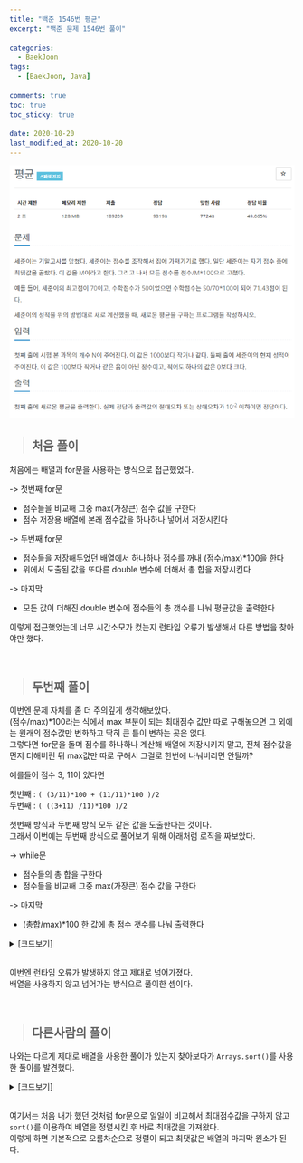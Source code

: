 ```yaml
---
title: "백준 1546번 평균"
excerpt: "백준 문제 1546번 풀이"

categories:
  - BaekJoon
tags:
  - [BaekJoon, Java]

comments: true
toc: true
toc_sticky: true

date: 2020-10-20
last_modified_at: 2020-10-20
---
```


<p align="center">
  <img width="calc(100% - #{$right-sidebar-width-narrow})" height="auto" src="/assets/images/baekjoon/1546.PNG">
</p>

> ## 처음 풀이

처음에는 배열과 for문을 사용하는 방식으로 접근했었다.

-> 첫번째 for문

- 점수들을 비교해 그중 max(가장큰) 점수 값을 구한다
- 점수 저장용 배열에 본래 점수값을 하나하나 넣어서 저장시킨다

-> 두번째 for문

- 점수들을 저장해두었던 배열에서 하나하나 점수를 꺼내 (점수/max)\*100을 한다
- 위에서 도출된 값을 또다른 double 변수에 더해서 총 합을 저장시킨다

-> 마지막

- 모든 값이 더해진 double 변수에 점수들의 총 갯수를 나눠 평균값을 출력한다

이렇게 접근했었는데 너무 시간소모가 컸는지 런타임 오류가 발생해서 다른 방법을 찾아야만 했다.

<br>

> ## 두번째 풀이

이번엔 문제 자체를 좀 더 주의깊게 생각해보았다.  
(점수/max)\*100라는 식에서 max 부분이 되는 최대점수 값만 따로 구해놓으면 그 외에는 원래의 점수값만 변화하고 딱히 큰 틀이 변하는 곳은 없다.  
그렇다면 for문을 돌며 점수를 하나하나 계산해 배열에 저장시키지 말고, 전체 점수값을 먼저 더해버린 뒤 max값만 따로 구해서 그걸로 한번에 나눠버리면 안될까?

예를들어 점수 3, 11이 있다면

첫번째 : `( (3/11)*100 + (11/11)*100 )/2`  
두번째 : `( ((3+11) /11)*100 )/2`

첫번째 방식과 두번째 방식 모두 같은 값을 도출한다는 것이다.  
그래서 이번에는 두번째 방식으로 풀어보기 위해 아래처럼 로직을 짜보았다.

-> while문

- 점수들의 총 합을 구한다
- 점수들을 비교해 그중 max(가장큰) 점수 값을 구한다

-> 마지막

- (총합/max)\*100 한 값에 총 점수 갯수를 나눠 출력한다

<details class="no-arrow" markdown="1">
<summary>[코드보기]</summary>

```java
import java.util.StringTokenizer;
import java.io.BufferedReader;
import java.io.InputStreamReader;
import java.io.IOException;

public class Main {
	public static void main(String[] args) throws IOException {

		BufferedReader br = new BufferedReader(new InputStreamReader(System.in));

                int max = 0;
		double all = 0;
                int n = Integer.parseInt(br.readLine());
		StringTokenizer st = new StringTokenizer(br.readLine());

		while(st.hasMoreTokens()) {
			int score = Integer.parseInt(st.nextToken());
			all += score;
			if (score > max) {
				max = score;
			}
		}

		System.out.print((all/max*100)/n);
	}
}

```

<p align="center">
  <img width="calc(100% - #{$right-sidebar-width-narrow})" height="auto" src="/assets/images/baekjoon/1546-correct.PNG">
</p>

</details>

<br>

이번엔 런타임 오류가 발생하지 않고 제대로 넘어가졌다.  
배열을 사용하지 않고 넘어가는 방식으로 풀이한 셈이다.

<br>

> ## 다른사람의 풀이

나와는 다르게 제대로 배열을 사용한 풀이가 있는지 찾아보다가 `Arrays.sort()`를 사용한 풀이를 발견했다.

<details class="no-arrow" markdown="1">
<summary>[코드보기]</summary>

```java

import java.util.Arrays;
import java.io.BufferedReader;
import java.io.InputStreamReader;
import java.io.IOException;
import java.util.StringTokenizer;

public class Main {
	public static void main(String[] args) throws IOException {

		BufferedReader br = new BufferedReader(new InputStreamReader(System.in));

		double arr[] = new double[Integer.parseInt(br.readLine())];

		StringTokenizer st = new StringTokenizer(br.readLine()," ");

		for(int i = 0; i < arr.length; i++) {
			arr[i] = Double.parseDouble(st.nextToken());
		}

		double sum = 0;
		Arrays.sort(arr);

		for(int i = 0; i < arr.length; i++) {
			sum += ((arr[i] / arr[arr.length - 1]) * 100);
		}
		System.out.print(sum / arr.length);
	}
}



```

<p align="center">
<a href="https://st-lab.tistory.com/47" target="_blank">[원글 보러가기]</a>
</p>

</details>

<br>

여기서는 처음 내가 했던 것처럼 for문으로 일일이 비교해서 최대점수값을 구하지 않고 `sort()`를 이용하여 배열을 정렬시킨 후 바로 최대값을 가져왔다.  
이렇게 하면 기본적으로 오름차순으로 정렬이 되고 최댓값은 배열의 마지막 원소가 된다.
